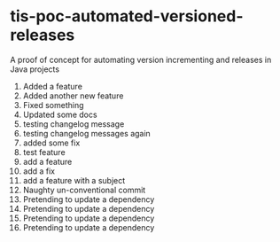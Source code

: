 # tis-poc-automated-versioned-releases
A proof of concept for automating version incrementing and releases in Java projects

 1. Added a feature
 2. Added another new feature
 3. Fixed something
 4. Updated some docs
 5. testing changelog message
 6. testing changelog messages again
 7. added some fix
 8. test feature
 9. add a feature
 10. add a fix
 11. add a feature with a subject
 12. Naughty un-conventional commit
 13. Pretending to update a dependency
 13. Pretending to update a dependency
 13. Pretending to update a dependency
 13. Pretending to update a dependency
